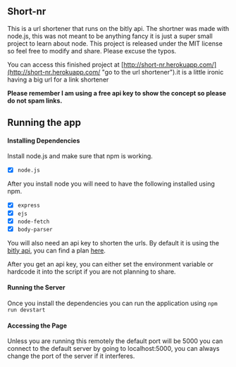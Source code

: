 ## Short-nr

This is a url shortener that runs on the bitly api. The shortner was made with node.js, this was not meant to be anything fancy it is just a super small project to learn about node. This project is released under the MIT license so feel free to modify and share. Please excuse the typos.

You can access this finished project at [http://short-nr.herokuapp.com/](http://short-nr.herokuapp.com/ "go to the url shortener").it is a little ironic having a big url for a link shortener

**Please remember I am using a free api key to show the concept so please do not spam links.**

## Running the app

#### Installing Dependencies

Install node.js and make sure that npm is working.

* [x] `node.js`

After you install node you will need to have the following installed using npm.

* [x] `express`
* [x] `ejs`
* [x] `node-fetch`
* [x] `body-parser`

You will also need an api key to shorten the urls. By default it is using the [bitly api](https://dev.bitly.com/ "bitly api"), you can find a plan [here](https://bitly.com/pages/pricing/v1?utm_content=pricing&utm_source=organic&utm_medium=dev-site&utm_campaign=website&utm_cta=web2-blank-pricing-dev-site-getstarted-getenterprise-getenterprise "get a plan").

After you get an api key, you can either set the environment variable or hardcode it into the script if you are not planning to share.

#### Running the Server

Once you install the dependencies you can run the application using 
`npm run devstart`

#### Accessing the Page

Unless you are running this remotely the default port will be 5000
you can connect to the default server by going to localhost:5000,
you can always change the port of the server if it interferes.